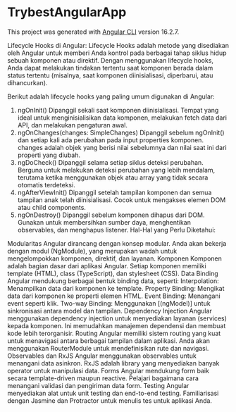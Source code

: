 # TrybestAngularApp

This project was generated with [Angular CLI](https://github.com/angular/angular-cli) version 16.2.7.

Lifecycle Hooks di Angular: Lifecycle Hooks adalah metode yang disediakan oleh Angular untuk memberi Anda kontrol pada berbagai tahap siklus hidup sebuah komponen atau direktif. Dengan menggunakan lifecycle hooks, Anda dapat melakukan tindakan tertentu saat komponen berada dalam status tertentu (misalnya, saat komponen diinisialisasi, diperbarui, atau dihancurkan).

Berikut adalah lifecycle hooks yang paling umum digunakan di Angular:

1. ngOnInit() Dipanggil sekali saat komponen diinisialisasi. Tempat yang ideal untuk menginisialisikan data komponen, melakukan fetch data dari API, dan melakukan pengaturan awal.
2. ngOnChanges(changes: SimpleChanges) Dipanggil sebelum ngOnInit() dan setiap kali ada perubahan pada input properties komponen. changes adalah objek yang berisi nilai sebelumnya dan nilai saat ini dari properti yang diubah.
3. ngDoCheck() Dipanggil selama setiap siklus deteksi perubahan. Berguna untuk melakukan deteksi perubahan yang lebih mendalam, terutama ketika menggunakan objek atau array yang tidak secara otomatis terdeteksi.
4. ngAfterViewInit() Dipanggil setelah tampilan komponen dan semua tampilan anak telah diinisialisasi. Cocok untuk mengakses elemen DOM atau child components.
5. ngOnDestroy() Dipanggil sebelum komponen dihapus dari DOM. Gunakan untuk membersihkan sumber daya, menghentikan observables, dan menghapus listener.
Hal-Hal yang Perlu Diketahui:

Modularitas Angular dirancang dengan konsep modular. Anda akan bekerja dengan modul (NgModule), yang merupakan wadah untuk mengelompokkan komponen, direktif, dan layanan.
Komponen Komponen adalah bagian dasar dari aplikasi Angular. Setiap komponen memiliki template (HTML), class (TypeScript), dan stylesheet (CSS).
Data Binding Angular mendukung berbagai bentuk binding data, seperti: Interpolation: Menampilkan data dari komponen ke template. Property Binding: Mengikat data dari komponen ke properti elemen HTML. Event Binding: Menangani event seperti klik. Two-way Binding: Menggunakan [(ngModel)] untuk sinkronisasi antara model dan tampilan.
Dependency Injection Angular menggunakan dependency injection untuk menyediakan layanan (services) kepada komponen. Ini memudahkan manajemen dependensi dan membuat kode lebih terorganisir.
Routing Angular memiliki sistem routing yang kuat untuk menavigasi antara berbagai tampilan dalam aplikasi. Anda akan menggunakan RouterModule untuk mendefinisikan rute dan navigasi.
Observables dan RxJS Angular menggunakan observables untuk menangani data asinkron. RxJS adalah library yang menyediakan banyak operator untuk manipulasi data.
Forms Angular mendukung form baik secara template-driven maupun reactive. Pelajari bagaimana cara menangani validasi dan pengiriman data form.
Testing Angular menyediakan alat untuk unit testing dan end-to-end testing. Familiarisasi dengan Jasmine dan Protractor untuk menulis tes untuk aplikasi Anda.